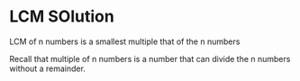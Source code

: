 # LCM SOlution

LCM of n numbers is a smallest multiple that of the n numbers

Recall that multiple of n numbers is a number that can divide the n numbers without a remainder.

